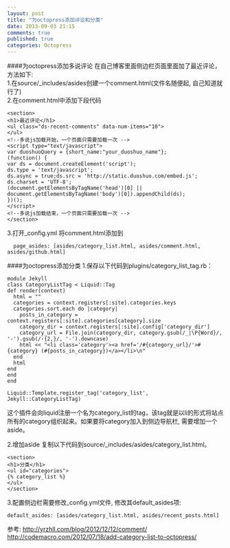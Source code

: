 ```yaml
---
layout: post
title: "为octopress添加评论和分类"
date: 2013-09-03 21:15
comments: true
published: true
categories: Octopress 
---
```

####为octopress添加多说评论
在自己博客里面侧边栏页面里面加了最近评论，方法如下:    
1.在source/_includes/asides创建一个comment.html(文件名随便起, 自己知道就行了)   
2.在comment.html中添加下段代码
	
	<section>
	<h1>最近评论</h1>
	<ul class="ds-recent-comments" data-num-items="10">
	</ul>
	<!--多说js加载开始，一个页面只需要加载一次 -->
	<script type="text/javascript">
	var duoshuoQuery = {short_name:"your_duoshuo_name"};
	(function() {
	var ds = document.createElement('script');
	ds.type = 'text/javascript';
	ds.async = true;ds.src = 'http://static.duoshuo.com/embed.js';
	ds.charset = 'UTF-8';
	(document.getElementsByTagName('head')[0] || 	document.getElementsByTagName('body')[0]).appendChild(ds);
	})();
	</script>
	<!--多说js加载结束，一个页面只需要加载一次 -->
	</section>

3.打开_config.yml 将comment.html添加到  
	  
	  page_asides: [asides/category_list.html, asides/comment.html, asides/github.html]

####为octopress添加分类
1.保存以下代码到plugins/category_list_tag.rb：  
	
	module Jekyll
  	class CategoryListTag < Liquid::Tag
    def render(context)
      html = ""
      categories = context.registers[:site].categories.keys
      categories.sort.each do |category|
        posts_in_category = context.registers[:site].categories[category].size
        category_dir = context.registers[:site].config['category_dir']
        category_url = File.join(category_dir, category.gsub(/_|\P{Word}/, '-').gsub(/-{2,}/, '-').downcase)
        html << "<li class='category'><a href='/#{category_url}/'>#{category} (#{posts_in_category})</a></li>\n"
      end
      html
    end
  	end
	end

	Liquid::Template.register_tag('category_list', Jekyll::CategoryListTag)
	
这个插件会向liquid注册一个名为category_list的tag，该tag就是以li的形式将站点所有的category组织起来。如果要将category加入到侧边导航栏, 需要增加一个aside。

2.增加aside
复制以下代码到source/_includes/asides/category_list.html。
	
	<section>
  	<h1>分类</h1>
  	<ul id="categories">
    {% category_list %}
  	</ul>
	</section>  

3.配置侧边栏需要修改_config.yml文件, 修改其default_asides项: 
	
	default_asides: [asides/category_list.html, asides/recent_posts.html]

参考: http://yrzhll.com/blog/2012/12/12/comment/    
http://codemacro.com/2012/07/18/add-category-list-to-octopress/
